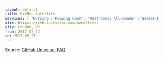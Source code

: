 ```yaml
---
layout: default
title: GitHub Satellite
services: [ "Nursing / Pumping Room", "Restrooms: All-Gender / Gender-Neutral", "Live Captioning"]
site: https://githubuniverse.com/satellite/
city: London, UK
from: 2017-05-22
to: 2017-05-23
---
```


Source: [GitHub Universe: FAQ](https://githubuniverse.com/satellite/faqs.html)
